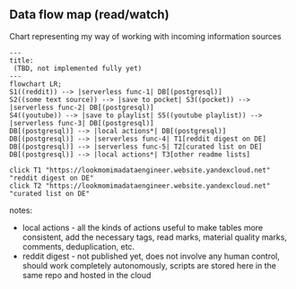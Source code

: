 ## Data flow map (read/watch)
Chart representing my way of working with incoming information sources


```mermaid
---
title: 
 (TBD, not implemented fully yet)
---
flowchart LR;
S1((reddit)) --> |serverless func-1| DB[(postgresql)]
S2((some text source)) --> |save to pocket| S3((pocket)) --> |serverless func-2| DB[(postgresql)]
S4((youtube)) --> |save to playlist| S5((youtube playlist)) --> |serverless func-3| DB[(postgresql)]
DB[(postgresql)] --> |local actions*| DB[(postgresql)]
DB[(postgresql)] --> |serverless func-4| T1[reddit digest on DE]
DB[(postgresql)] --> |serverless func-5| T2[curated list on DE]
DB[(postgresql)] --> |local actions*| T3[other readme lists]

click T1 "https://lookmomimadataengineer.website.yandexcloud.net" "reddit digest on DE"
click T2 "https://lookmomimadataengineer.website.yandexcloud.net" "curated list on DE"
```


notes:
- local actions - all the kinds of actions useful to make tables more consistent, add the necessary tags, read marks, material quality marks, comments, deduplication, etc.
- reddit digest - not published yet, does not involve any human control, should work completely autonomously, scripts are stored here in the same repo and hosted in the cloud
